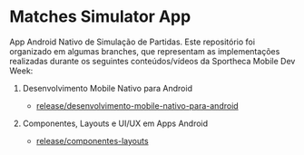 # Matches Simulator App

App Android Nativo de Simulação de Partidas. Este repositório foi organizado em algumas branches, que representam as implementações realizadas durante os seguintes conteúdos/vídeos da Sportheca Mobile Dev Week:

1. Desenvolvimento Mobile Nativo para Android
    - [release/desenvolvimento-mobile-nativo-para-android](https://github.com/SarahTumenas/matches-simulator-app/tree/release/desenvolvimento-mobile-nativo-para-android)

2. Componentes, Layouts e UI/UX em Apps Android
    - [release/componentes-layouts](https://github.com/SarahTumenas/matches-simulator-app/tree/'release/componentes-layouts)
